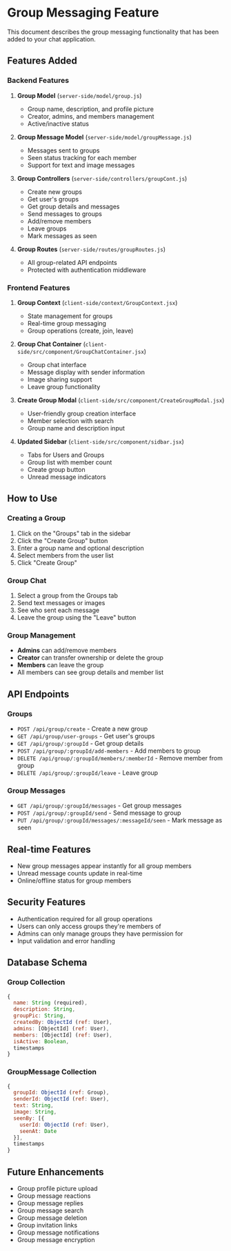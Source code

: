 # Group Messaging Feature

This document describes the group messaging functionality that has been added to your chat application.

## Features Added

### Backend Features

1. **Group Model** (`server-side/model/group.js`)
   - Group name, description, and profile picture
   - Creator, admins, and members management
   - Active/inactive status

2. **Group Message Model** (`server-side/model/groupMessage.js`)
   - Messages sent to groups
   - Seen status tracking for each member
   - Support for text and image messages

3. **Group Controllers** (`server-side/controllers/groupCont.js`)
   - Create new groups
   - Get user's groups
   - Get group details and messages
   - Send messages to groups
   - Add/remove members
   - Leave groups
   - Mark messages as seen

4. **Group Routes** (`server-side/routes/groupRoutes.js`)
   - All group-related API endpoints
   - Protected with authentication middleware

### Frontend Features

1. **Group Context** (`client-side/context/GroupContext.jsx`)
   - State management for groups
   - Real-time group messaging
   - Group operations (create, join, leave)

2. **Group Chat Container** (`client-side/src/component/GroupChatContainer.jsx`)
   - Group chat interface
   - Message display with sender information
   - Image sharing support
   - Leave group functionality

3. **Create Group Modal** (`client-side/src/component/CreateGroupModal.jsx`)
   - User-friendly group creation interface
   - Member selection with search
   - Group name and description input

4. **Updated Sidebar** (`client-side/src/component/sidbar.jsx`)
   - Tabs for Users and Groups
   - Group list with member count
   - Create group button
   - Unread message indicators

## How to Use

### Creating a Group

1. Click on the "Groups" tab in the sidebar
2. Click the "Create Group" button
3. Enter a group name and optional description
4. Select members from the user list
5. Click "Create Group"

### Group Chat

1. Select a group from the Groups tab
2. Send text messages or images
3. See who sent each message
4. Leave the group using the "Leave" button

### Group Management

- **Admins** can add/remove members
- **Creator** can transfer ownership or delete the group
- **Members** can leave the group
- All members can see group details and member list

## API Endpoints

### Groups
- `POST /api/group/create` - Create a new group
- `GET /api/group/user-groups` - Get user's groups
- `GET /api/group/:groupId` - Get group details
- `POST /api/group/:groupId/add-members` - Add members to group
- `DELETE /api/group/:groupId/members/:memberId` - Remove member from group
- `DELETE /api/group/:groupId/leave` - Leave group

### Group Messages
- `GET /api/group/:groupId/messages` - Get group messages
- `POST /api/group/:groupId/send` - Send message to group
- `PUT /api/group/:groupId/messages/:messageId/seen` - Mark message as seen

## Real-time Features

- New group messages appear instantly for all group members
- Unread message counts update in real-time
- Online/offline status for group members

## Security Features

- Authentication required for all group operations
- Users can only access groups they're members of
- Admins can only manage groups they have permission for
- Input validation and error handling

## Database Schema

### Group Collection
```javascript
{
  name: String (required),
  description: String,
  groupPic: String,
  createdBy: ObjectId (ref: User),
  admins: [ObjectId] (ref: User),
  members: [ObjectId] (ref: User),
  isActive: Boolean,
  timestamps
}
```

### GroupMessage Collection
```javascript
{
  groupId: ObjectId (ref: Group),
  senderId: ObjectId (ref: User),
  text: String,
  image: String,
  seenBy: [{
    userId: ObjectId (ref: User),
    seenAt: Date
  }],
  timestamps
}
```

## Future Enhancements

- Group profile picture upload
- Group message reactions
- Group message replies
- Group message search
- Group message deletion
- Group invitation links
- Group message notifications
- Group message encryption 